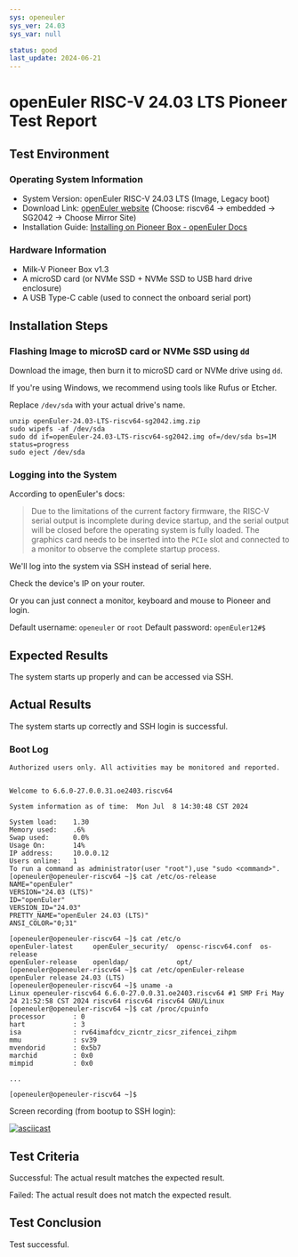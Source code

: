 ```yaml
---
sys: openeuler
sys_ver: 24.03
sys_var: null

status: good
last_update: 2024-06-21
---
```


# openEuler RISC-V 24.03 LTS Pioneer Test Report

## Test Environment

### Operating System Information

- System Version: openEuler RISC-V 24.03 LTS (Image, Legacy boot)
- Download Link: [openEuler website](https://www.openeuler.org/en/download/archive/detail/?version=openEuler%2024.03%20LTS) (Choose: riscv64 -> embedded -> SG2042 -> Choose Mirror Site)
- Installation Guide: [Installing on Pioneer Box - openEuler Docs](https://docs.openeuler.org/en/docs/24.03_LTS/docs/Installation/RISC-V-Pioneer1.3.html)

### Hardware Information

- Milk-V Pioneer Box v1.3
- A microSD card (or NVMe SSD + NVMe SSD to USB hard drive enclosure)
- A USB Type-C cable (used to connect the onboard serial port)

## Installation Steps

### Flashing Image to microSD card or NVMe SSD using `dd`

Download the image, then burn it to microSD card or NVMe drive using `dd`.

If you're using Windows, we recommend using tools like Rufus or Etcher.

Replace `/dev/sda` with your actual drive's name.

```shell
unzip openEuler-24.03-LTS-riscv64-sg2042.img.zip
sudo wipefs -af /dev/sda
sudo dd if=openEuler-24.03-LTS-riscv64-sg2042.img of=/dev/sda bs=1M status=progress
sudo eject /dev/sda
```

### Logging into the System

According to openEuler's docs:

> Due to the limitations of the current factory firmware, the RISC-V serial output is incomplete during device startup, and the serial output will be closed before the operating system is fully loaded. The graphics card needs to be inserted into the `PCIe` slot and connected to a monitor to observe the complete startup process.

We'll log into the system via SSH instead of serial here.

Check the device's IP on your router.

Or you can just connect a monitor, keyboard and mouse to Pioneer and login.

Default username: `openeuler` or `root`
Default password: `openEuler12#$`

## Expected Results

The system starts up properly and can be accessed via SSH.

## Actual Results

The system starts up correctly and SSH login is successful.

### Boot Log

```log
Authorized users only. All activities may be monitored and reported.


Welcome to 6.6.0-27.0.0.31.oe2403.riscv64

System information as of time:  Mon Jul  8 14:30:48 CST 2024

System load:    1.30
Memory used:    .6%
Swap used:      0.0%
Usage On:       14%
IP address:     10.0.0.12
Users online:   1
To run a command as administrator(user "root"),use "sudo <command>".
[openeuler@openeuler-riscv64 ~]$ cat /etc/os-release 
NAME="openEuler"
VERSION="24.03 (LTS)"
ID="openEuler"
VERSION_ID="24.03"
PRETTY_NAME="openEuler 24.03 (LTS)"
ANSI_COLOR="0;31"

[openeuler@openeuler-riscv64 ~]$ cat /etc/o
openEuler-latest     openEuler_security/  opensc-riscv64.conf  os-release           
openEuler-release    openldap/            opt/                 
[openeuler@openeuler-riscv64 ~]$ cat /etc/openEuler-release 
openEuler release 24.03 (LTS)
[openeuler@openeuler-riscv64 ~]$ uname -a
Linux openeuler-riscv64 6.6.0-27.0.0.31.oe2403.riscv64 #1 SMP Fri May 24 21:52:58 CST 2024 riscv64 riscv64 riscv64 GNU/Linux
[openeuler@openeuler-riscv64 ~]$ cat /proc/cpuinfo 
processor       : 0
hart            : 3
isa             : rv64imafdcv_zicntr_zicsr_zifencei_zihpm
mmu             : sv39
mvendorid       : 0x5b7
marchid         : 0x0
mimpid          : 0x0

...

[openeuler@openeuler-riscv64 ~]$
```

Screen recording (from bootup to SSH login): 

[![asciicast](https://asciinema.org/a/ffNh01g1dltQqIOwGRl4Re9ri.svg)](https://asciinema.org/a/ffNh01g1dltQqIOwGRl4Re9ri)

## Test Criteria

Successful: The actual result matches the expected result.

Failed: The actual result does not match the expected result.

## Test Conclusion

Test successful.

